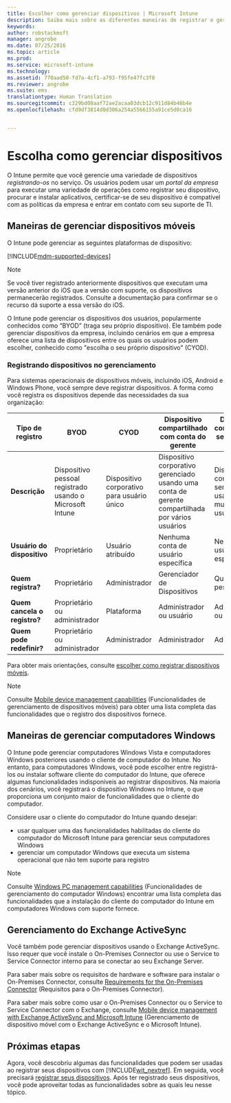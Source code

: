```yaml
---
title: Escolher como gerenciar dispositivos | Microsoft Intune
description: Saiba mais sobre as diferentes maneiras de registrar e gerenciar dispositivos.
keywords: 
author: robstackmsft
manager: angrobe
ms.date: 07/25/2016
ms.topic: article
ms.prod: 
ms.service: microsoft-intune
ms.technology: 
ms.assetid: 770aad50-fd7a-4cf1-a793-f95fe47fc3f8
ms.reviewer: angrobe
ms.suite: ems
translationtype: Human Translation
ms.sourcegitcommit: c329bd08aaf72ae2acaa03dcb12c911d84b46b4e
ms.openlocfilehash: cfd9df3814d0d306a254a5566155a91ce5d0ca16


---
```


# Escolha como gerenciar dispositivos
O Intune permite que você gerencie uma variedade de dispositivos *registrando-os* no serviço. Os usuários podem usar um *portal da empresa* para executar uma variedade de operações como registrar seu dispositivo, procurar e instalar aplicativos, certificar-se de seu dispositivo é compatível com as políticas da empresa e entrar em contato com seu suporte de TI.

## Maneiras de gerenciar dispositivos móveis
O Intune pode gerenciar as seguintes plataformas de dispositivo:

[!INCLUDE[mdm-supported-devices](../includes/mdm-supported-devices.md)]

> [!NOTE]
> Se você tiver registrado anteriormente dispositivos que executam uma versão anterior do iOS que a versão com suporte, os dispositivos permanecerão registrados. Consulte a documentação para confirmar se o recurso dá suporte a essa versão do iOS.

O Intune pode gerenciar os dispositivos dos usuários, popularmente conhecidos como “BYOD” (traga seu próprio dispositivo). Ele também pode gerenciar dispositivos da empresa, incluindo cenários em que a empresa oferece uma lista de dispositivos entre os quais os usuários podem escolher, conhecido como "escolha o seu próprio dispositivo" (CYOD).

### Registrando dispositivos no gerenciamento
Para sistemas operacionais de dispositivos móveis, incluindo iOS, Android e Windows Phone, você sempre deve registrar dispositivos. A forma como você registra os dispositivos depende das necessidades da sua organização:

|Tipo de registro|BYOD|CYOD|Dispositivo compartilhado com conta do gerente|Dispositivo compartilhado sem conta de usuário|
|-------------------|--------|--------|--------------------------------------|----------------------------------------|
|**Descrição**|Dispositivo pessoal registrado usando o Microsoft Intune|Dispositivo corporativo para usuário único|Dispositivo corporativo gerenciado usando uma conta de gerente compartilhada por vários usuários|Dispositivo corporativo sem usuário usado por muitos usuários.|
|**Usuário do dispositivo**|Proprietário|Usuário atribuído|Nenhuma conta de usuário específica|Nenhum usuário específico|
|**Quem registra?**|Proprietário|Administrador|Gerenciador de Dispositivos|Qualquer pessoa|
|**Quem cancela o registro?**|Proprietário ou administrador|Plataforma |Administrador ou usuário|Administrador ou usuário|
|**Quem pode redefinir?**|Proprietário ou administrador|Administrador|Administrador|Administrador|

Para obter mais orientações, consulte [escolher como registrar dispositivos móveis](/intune/get-started/choose-how-to-enroll-devices1).

> [!NOTE]
> Consulte [Mobile device management capabilities](mobile-device-management-capabilities-in-microsoft-intune.md) (Funcionalidades de gerenciamento de dispositivos móveis) para obter uma lista completa das funcionalidades que o registro dos dispositivos fornece.

## Maneiras de gerenciar computadores Windows
O Intune pode gerenciar computadores Windows Vista e computadores Windows posteriores usando o cliente de computador do Intune. No entanto, para computadores Windows, você pode escolher entre registrá-los ou instalar software cliente do computador do Intune, que oferece algumas funcionalidades indisponíveis ao registrar dispositivos. Na maioria dos cenários, você registrará o dispositivo Windows no Intune, o que proporciona um conjunto maior de funcionalidades que o cliente do computador.

Considere usar o cliente do computador do Intune quando desejar:

- usar qualquer uma das funcionalidades habilitadas do cliente do computador do Microsoft Intune para gerenciar seus computadores Windows
- gerenciar um computador Windows que executa um sistema operacional que não tem suporte para registro

> [!NOTE]
> Consulte [Windows PC management capabilities](windows-pc-management-capabilities-in-microsoft-intune.md) (Funcionalidades de gerenciamento do computador Windows) encontrar uma lista completa das funcionalidades que a instalação do cliente do computador do Intune em computadores Windows com suporte fornece.

## Gerenciamento do Exchange ActiveSync
Você também pode gerenciar dispositivos usando o Exchange ActiveSync. Isso requer que você instale o On-Premises Connector ou use o Service to Service Connector interno para se conectar ao seu Exchange Server.

Para saber mais sobre os requisitos de hardware e software para instalar o On-Premises Connector, consulte [Requirements for the On-Premises Connector](/intune/deploy-use/intune-on-premises-exchange-connector#requirements-for-the-on-premises-connector) (Requisitos para o On-Premises Connector).

Para saber mais sobre como usar o On-Premises Connector ou o Service to Service Connector com o Exchange, consulte [Mobile device management with Exchange ActiveSync and Microsoft Intune](/intune/deploy-use/mobile-device-management-with-exchange-activesync-and-microsoft-intune) (Gerenciamento de dispositivo móvel com o Exchange ActiveSync e o Microsoft Intune).



## Próximas etapas
Agora, você descobriu algumas das funcionalidades que podem ser usadas ao registrar seus dispositivos com [!INCLUDE[wit_nextref](../includes/wit_nextref_md.md)]. Em seguida, você precisará [registrar seus dispositivos](/intune/deploy-use/enroll-devices-in-microsoft-intune). Após ter registrado seus dispositivos, você pode aproveitar todas as funcionalidades sobre as quais leu nesse tópico. <!--lindavr: There's a logical flaw in our "get to know/get started" content. You can take the path in this topic or you can take the path in the What to know before your get started topic. And they don't cover the same ground. -->



<!--HONumber=Aug16_HO3-->


